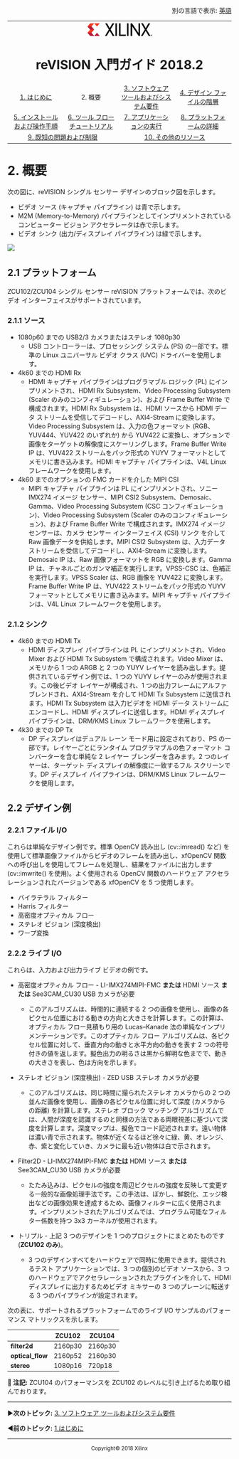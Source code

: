 ﻿<p align="right">
            別の言語で表示: <a href="../overview.md">英語</a>    <table style="width:100%">
  <tr>

<th width="100%" colspan="6"><img src="https://github.com/Xilinx/Image-Collateral/blob/main/xilinx-logo.png?raw=true" width="30%"/><h1>reVISION 入門ガイド 2018.2</h1>
</th>

  </tr>
  <tr>
    <td width="17%" align="center"><a href="README.md">1. はじめに</a></td>
    <td width="16%" align="center">2. 概要</td>
    <td width="17%" align="center"><a href="software-tools-system-requirements.md">3. ソフトウェア ツールおよびシステム要件</a></td>
    <td width="17%" align="center"><a href="design-file-hierarchy.md">4. デザイン ファイルの階層</a></td>
</tr>
<tr>
    <td width="17%" align="center"><a href="operating-instructions.md">5. インストールおよび操作手順</a></td>
    <td width="16%" align="center"><a href="tool-flow-tutorials.md">6. ツール フロー チュートリアル</a></td>
    <td width="17%" align="center"><a href="run-application.md">7. アプリケーションの実行</a></td>
    <td width="17%" align="center"><a href="platform-details.md">8. プラットフォームの詳細</a></td>    
  </tr>
<tr>
    <td width="17%" align="center" colspan="2"><a href="known-issues-limitations.md">9. 既知の問題および制限</a></td>
    <td width="16%" align="center" colspan="2"><a href="additional-references.md">10. その他のリソース</a></td>
</tr>
</table>

# 2.  概要

次の図に、reVISION シングル センサー デザインのブロック図を示します。
* ビデオ ソース (キャプチャ パイプライン) は青で示します。
* M2M (Memory-to-Memory) パイプラインとしてインプリメントされているコンピューター ビジョン アクセラレータは赤で示します。
* ビデオ シンク (出力/ディスプレイ パイプライン) は緑で示します。

![](./images/rv-ss-bd.jpg)

## 2.1 プラットフォーム

ZCU102/ZCU104 シングル センサー reVISION プラットフォームでは、次のビデオ インターフェイスがサポートされています。

### 2.1.1 ソース
* 1080p60 までの USB2/3 カメラまたはステレオ 1080p30
   * USB コントローラーは、プロセッシング システム (PS) の一部です。標準の Linux ユニバーサル ビデオ クラス (UVC) ドライバーを使用します。
* 4k60 までの HDMI Rx
   * HDMI キャプチャ パイプラインはプログラマブル ロジック (PL) にインプリメントされ、HDMI Rx Subsystem、Video Processing Subsystem (Scaler のみのコンフィギュレーション)、および Frame Buffer Write で構成されます。HDMI Rx Subsystem は、HDMI ソースから HDMI データ ストリームを受信してデコードし、AXI4-Stream に変換します。Video Processing Subsystem は、入力の色フォーマット (RGB、YUV444、YUV422 のいずれか) から YUV422 に変換し、オプションで画像をターゲットの解像度にスケーリングします。Frame Buffer Write IP は、YUV422 ストリームをパック形式の YUYV フォーマットとしてメモリに書き込みます。HDMI キャプチャ パイプラインは、V4L Linux フレームワークを使用します。
* 4k60 までのオプションの FMC カードを介した MIPI CSI
   * MIPI キャプチャ パイプラインは PL にインプリメントされ、ソニー IMX274 イメージ センサー、MIPI CSI2 Subsystem、Demosaic、Gamma、Video Processing Subsystem (CSC コンフィギュレーション)、Video Processing Subsystem (Scaler のみのコンフィギュレーション)、および Frame Buffer Write で構成されます。IMX274 イメージ センサーは、カメラ センサー インターフェイス (CSI) リンク を介して Raw 画像データを供給します。MIPI CSI2 Subsystem は、入力データ ストリームを受信してデコードし、AXI4-Stream に変換します。Demosaic IP は、Raw 画像フォーマットを RGB に変換します。Gamma IP は、チャネルごとのガンマ補正を実行します。VPSS-CSC は、色補正を実行します。VPSS Scaler は、RGB 画像を YUV422 に変換します。Frame Buffer Write IP は、YUV422 ストリームをパック形式の YUYV フォーマットとしてメモリに書き込みます。MIPI キャプチャ パイプラインは、V4L Linux フレームワークを使用します。

### 2.1.2 シンク
* 4k60 までの HDMI Tx
  * HDMI ディスプレイ パイプラインは PL にインプリメントされ、Video Mixer および HDMI Tx Subsystem で構成されます。Video Mixer は、メモリから 1 つの ARGB と 2 つの YUYV レイヤーを読み出します。提供されているデザイン例では、1 つの YUYV レイヤーのみが使用されます。この後ビデオ レイヤーが構成され、1 つの出力フレームにアルファブレンドされ、AXI4-Stream を介して HDMI Tx Subsystem に送信されます。HDMI Tx Subsystem は入力ビデオを HDMI データ ストリームにエンコードし、HDMI ディスプレイに送信します。HDMI ディスプレイ パイプラインは、DRM/KMS Linux フレームワークを使用します。
* 4k30 までの DP Tx
   * DP ディスプレイはデュアル レーン モード用に設定されており、PS の一部です。レイヤーごとにランタイム プログラマブルの色フォーマット コンバーターを含む単純な 2 レイヤー ブレンダーを含みます。2 つのレイヤーは、ターゲット ディスプレイの解像度に一致するフル スクリーンです。DP ディスプレイ パイプラインは、DRM/KMS Linux フレームワークを使用します。

## 2.2 デザイン例

### 2.2.1 ファイル I/O
これらは単純なデザイン例です。標準 OpenCV 読み出し (cv::imread() など) を使用して標準画像ファイルからビデオのフレームを読み出し、xfOpenCV 関数への呼び出しを使用してフレームを処理し、結果をファイルに出力します (cv::imwrite() を使用)。よく使用される OpenCV 関数のハードウェア アクセラレーションされたバージョンである xfOpenCV を 5 つ使用します。
* バイラテラル フィルター
* Harris フィルター
* 高密度オプティカル フロー
* ステレオ ビジョン (深度検出)
* ワープ変換

### 2.2.2 ライブ I/O
これらは、入力および出力ライブ ビデオの例です。
* 高密度オプティカル フロー - LI-IMX274MIPI-FMC **または** HDMI ソース **または** See3CAM_CU30 USB カメラが必要
   * このアルゴリズムは、時間的に連続する 2 つの画像を使用し、画像の各ピクセル位置における動きの方向と大きさを計算します。この計算は、オプティカル フロー見積もり用の Lucas–Kanade 法の単純なインプリメンテーションです。このオプティカル フロー アルゴリズムは、各ピクセル位置に対して、垂直方向の動きと水平方向の動きを表す 2 つの符号付きの値を返します。擬色出力の明るさは黒から鮮明な色までで、動きの大きさを表し、色は方向を示します。

* ステレオ ビジョン (深度検出) - ZED USB ステレオ カメラが必要
   * このアルゴリズムは、同じ時間に撮られたステレオ カメラからの 2 つの並んだ画像を使用し、画像の各ピクセル位置に対して深度 (カメラからの距離) を計算します。ステレオ ブロック マッチング アルゴリズムでは、人間が深度を認識するのと同様の方法である両眼視差に基づいて深度を計算します。深度マップは、擬色でコード記述されます。遠い物体は濃い青で示されます。物体が近くなるほど徐々に緑、黄、オレンジ、赤、紫と変化していき、カメラに最も近い物体は白で示されます。

* Filter2D - LI-IMX274MIPI-FMC **または** HDMI ソース **または** See3CAM_CU30 USB カメラが必要
   * たたみ込みは、ピクセルの強度を周辺ピクセルの強度を反映して変更する一般的な画像処理手法です。この手法は、ぼかし、鮮鋭化、エッジ検出などの画像効果を達成するため、画像フィルターに広く使用されます。インプリメントされたアルゴリズムでは、プログラム可能なフィルター係数を持つ 3x3 カーネルが使用されます。

* トリプル - 上記 3 つのデザインを 1 つのプロジェクトにまとめたものです (**ZCU102 のみ**)。
   * 3 つのデザインすべてをハードウェアで同時に使用できます。提供されるテスト アプリケーションでは、3 つの個別のビデオ ソースから、3 つのハードウェアでアクセラレーションされたプラグインを介して、HDMI ディスプレイに出力するためビデオ ミキサーの 3 つのプレーンに転送する 3 つのパイプラインが設定されます。

次の表に、サポートされるプラットフォームでのライブ I/O サンプルのパフォーマンス マトリックスを示します。

|   | **ZCU102** | **ZCU104** |
|----|----|----|
| **filter2d** | 2160p30 | 2160p30 |
| **optical_flow** | 2160p52 | 2160p30 |
| **stereo** | 1080p16 | 720p18 |

**:pushpin: 注記:**
ZCU104 のパフォーマンスを ZCU102 のレベルに引き上げるため取り組んでおります。

<hr/>

:arrow_forward:**次のトピック:**  [3.  ソフトウェア ツールおよびシステム要件](software-tools-system-requirements.md)

:arrow_backward:**前のトピック:**  [1.はじめに](README.md)
<hr/>
<p align="center"><sup>Copyright&copy; 2018 Xilinx</sup></p>
